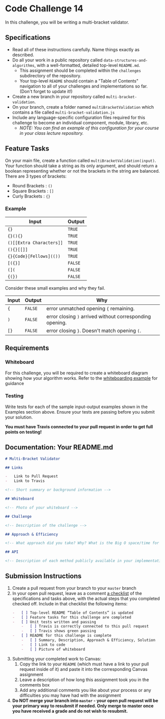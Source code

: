# Code Challenge 14

In this challenge, you will be writing a multi-bracket validator.

## Specifications

-   Read all of these instructions carefully. Name things exactly as described.
-   Do all your work in a public repository called `data-structures-and-algorithms`, with a well-formatted, detailed top-level `README.md`.
    -   This assignment should be completed within the `challenges` subdirectory of the repository.
    -   Your top-level `README` should contain a "Table of Contents" navigation to all of your challenges and implementations so far. (Don't forget to update it!)
-   Create a new branch in your repository called `multi-bracket-validation`.
-   On your branch, create a folder named `multiBracketValidation` which contains a file called `multi-bracket-validation.js`
-   Include any language-specific configuration files required for this challenge to become an individual component, module, library, etc.
    -   _NOTE: You can find an example of this configuration for your course in your class lecture repository._

## Feature Tasks

On your main file, create a function called `multiBracketValidation(input)`. Your function should take a string as its only argument, and should return a boolean representing whether or not the brackets in the string are balanced. There are 3 types of brackets:

-   Round Brackets : `()`
-   Square Brackets : `[]`
-   Curly Brackets : `{}`

### Example

| Input                    | Output  |
| ------------------------ | ------- |
| `{}`                     | `TRUE`  |
| `{}(){}`                 | `TRUE`  |
| `()[[Extra Characters]]` | `TRUE`  |
| `(){}[[]]`               | `TRUE`  |
| `{}{Code}[Fellows](())`  | `TRUE`  |
| `[({}]`                  | `FALSE` |
| `(](`                    | `FALSE` |
| `{(})`                   | `FALSE` |

Consider these small examples and why they fail.

| Input | Output  | Why                                                      |
| ----- | ------- | -------------------------------------------------------- |
| `{`   | `FALSE` | error unmatched opening `{` remaining.                   |
| `)`   | `FALSE` | error closing `)` arrived without corresponding opening. |
| `[}`  | `FALSE` | error closing `}`. Doesn't match opening `(`.            |

## Requirements

### Whiteboard

For this challenge, you will be required to create a whiteboard diagram showing how your algorithm works. Refer to the [whiteboarding example](../DataStructuresWhiteboard.PNG) for guidance

### Testing

Write tests for each of the sample input-output examples shown in the Examples section above. Ensure your tests are passing before you submit your solution.

**You must have Travis connected to your pull request in order to get full points on testing!**

## Documentation: Your README.md

```markdown
# Multi-Bracket Validator

## Links

-   Link to Pull Request
-   Link to Travis

<!-- Short summary or background information -->

## Whiteboard

<!-- Photo of your whiteboard -->

## Challenge

<!-- Description of the challenge -->

## Approach & Efficiency

<!-- What approach did you take? Why? What is the Big O space/time for this approach? -->

## API

<!-- Description of each method publicly available in your implementation -->
```

## Submission Instructions

1. Create a pull request from your branch to your `master` branch
2. In your open pull request, leave as a comment [a checklist](https://github.com/blog/1825-task-lists-in-all-markdown-documents) of the specifications and tasks above, with the actual steps that you completed checked off. Include in that checklist the following items:
    ```markdown
    -   [ ] Top-level README “Table of Contents” is updated
    -   [ ] Feature tasks for this challenge are completed
    -   [ ] Unit tests written and passing
        -   [ ] Travis is correctly connected to this pull request
        -   [ ] Travis shows green passing
    -   [ ] README for this challenge is complete
        -   [ ] Summary, Description, Approach & Efficiency, Solution
        -   [ ] Link to code
        -   [ ] Picture of whiteboard
    ```
3. Submitting your completed work to Canvas:
    1. Copy the link to your `README` (which must have a link to your pull request inside of it) and paste it into the corresponding Canvas assignment
    1. Leave a description of how long this assignment took you in the comments box
    1. Add any additional comments you like about your process or any difficulties you may have had with the assignment
4. **Do NOT merge your branch into `master` - your open pull request will be your primary way to resubmit if needed. Only merge to master once you have received a grade and do not wish to resubmit.**
